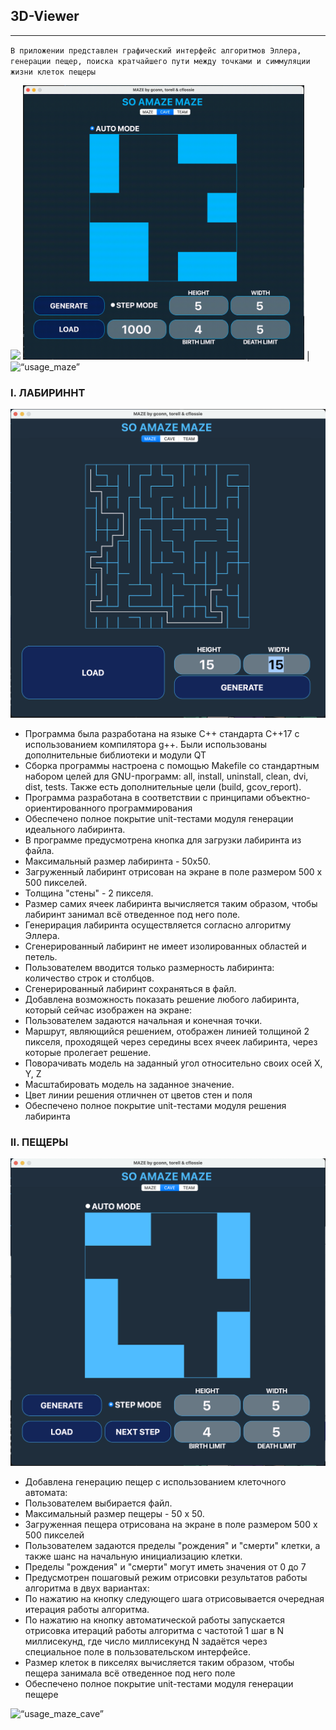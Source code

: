 ## 3D-Viewer

---

`В приложении представлен графический интерфейс алгоритмов Эллера, генерации пещер, поиска кратчайшего пути между точками и симмуляции жизни клеток пещеры`

![](misc/video_calc.gif)
<img src="misc/usage_cave.gif" alt= “usage_cave” width="450"> | <img src="misc/usage_maze.gif" alt= “usage_maze” width="450">




### I. ЛАБИРИННТ
<img src="misc/images/maze.png">

- Программа была разработана на языке С++ стандарта С++17 с использованием компилятора g++. Были использованы дополнительные библиотеки и модули QT
- Сборка программы настроена с помощью Makefile со стандартным набором целей для GNU-программ: all, install, uninstall, clean, dvi, dist, tests. Также есть дополнительные цели (build, gcov_report).
- Программа разработана в соответствии с принципами объектно-ориентированного программирования
- Обеспечено полное покрытие unit-тестами модуля генерации идеального лабиринта.
- В программе предусмотрена кнопка для загрузки лабиринта из файла.
- Максимальный размер лабиринта - 50х50.
- Загруженный лабиринт отрисован на экране в поле размером 500 x 500 пикселей.
- Толщина "стены" - 2 пикселя.
- Размер самих ячеек лабиринта вычисляется таким образом, чтобы лабиринт занимал всё отведенное под него поле.
- Генерирация лабиринта осуществляется согласно алгоритму Эллера.
- Сгенерированный лабиринт не имеет изолированных областей и петель.
- Пользователем вводится только размерность лабиринта: количество строк и столбцов.
- Сгенерированный лабиринт сохраняться в файл.
- Добавлена возможность показать решение любого лабиринта, который сейчас изображен на экране:
- Пользователем задаются начальная и конечная точки.
- Маршрут, являющийся решением, отображен линией толщиной 2 пикселя, проходящей через середины всех ячеек лабиринта, через которые пролегает решение.
- Поворачивать модель на заданный угол относительно своих осей X, Y, Z
- Масштабировать модель на заданное значение.
- Цвет линии решения отличнен от цветов стен и поля
- Обеспечено полное покрытие unit-тестами модуля решения лабиринта



### II. ПЕЩЕРЫ
<img src="misc/images/cave.png">

- Добавлена генерацию пещер с использованием клеточного автомата:
- Пользователем выбирается файл.
- Максимальный размер пещеры - 50 х 50.
- Загруженная пещера отрисована на экране в поле размером 500 x 500 пикселей
- Пользователем задаются пределы "рождения" и "смерти" клетки, а также шанс на начальную инициализацию клетки.
- Пределы "рождения" и "смерти" могут иметь значения от 0 до 7
- Предусмотрен пошаговый режим отрисовки результатов работы алгоритма в двух вариантах:
- По нажатию на кнопку следующего шага отрисовывается очередная итерация работы алгоритма.
- По нажатию на кнопку автоматической работы запускается отрисовка итераций работы алгоритма с частотой 1 шаг в N миллисекунд, где число миллисекунд N задаётся через специальное поле в пользовательском интерфейсе.
- Размер клеток в пикселях вычисляется таким образом, чтобы пещера занимала всё отведенное под него поле
- Обеспечено полное покрытие unit-тестами модуля генерации пещере



<img src="misc/usage_maze_cave.gif" alt= “usage_maze_cave”>
